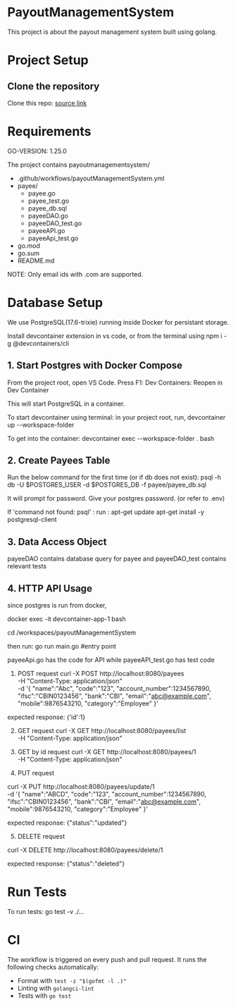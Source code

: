 # PayoutManagementSystem

This project is about the payout management system built using golang.

# Project Setup

## Clone the repository

Clone this repo: <a href = "https://github.com/Swarathmica-infraspec/payout-management-system"> source link  </a>

# Requirements

GO-VERSION: 1.25.0

The project contains payoutmanagementsystem/ <br>
- .github/workflows/payoutManagementSystem.yml <br>
- payee/
  - payee.go <br>
  - payee_test.go <br>
  - payee_db.sql <br>
  - payeeDAO.go <br>
  - payeeDAO_test.go <br>
  - payeeAPI.go <br>
  - payeeApi_test.go <br>
- go.mod <br>
- go.sum <br>
- README.md <br>

NOTE: Only email ids with .com are supported.

# Database Setup

We use PostgreSQL(17.6-trixie) running inside Docker for persistant storage.

Install devcontainer extension in vs code, or from the terminal using
npm i -g @devcontainers/cli

## 1. Start Postgres with Docker Compose

From the project root, open VS Code. Press F1: Dev Containers: Reopen in Dev Container

This will start PostgreSQL in a container.

To start devcontainer using terminal:
in your project root, run,
devcontainer up --workspace-folder

To get into the container:
devcontainer exec --workspace-folder . bash


## 2. Create Payees Table

Run the below command for the first time (or if db does not exist):
psql -h db -U $POSTGRES_USER -d $POSTGRES_DB -f payee/payee_db.sql

It will prompt for password. Give your postgres password. (or refer to .env)

If 'command not found: psql' : run : apt-get update
                                     apt-get install -y postgresql-client

## 3. Data Access Object

payeeDAO contains database query for payee and payeeDAO_test contains relevant tests

## 4. HTTP API Usage

since postgres is run from docker, 

docker exec -it devcontainer-app-1 bash

cd /workspaces/payoutManagementSystem

then run: go run main.go #entry point

payeeApi.go has the code for API while payeeAPI_test.go has test code



1. POST request 
curl -X POST http://localhost:8080/payees \
  -H "Content-Type: application/json" \
  -d '{
    "name":"Abc",
    "code":"123",
    "account_number":1234567890,
    "ifsc":"CBIN0123456",
    "bank":"CBI",
    "email":"abc@example.com",
    "mobile":9876543210,
    "category":"Employee"
  }'

expected response: {'id':1}

2. GET request
curl -X GET http://localhost:8080/payees/list \
  -H "Content-Type: application/json"

3. GET by id request
curl -X GET http://localhost:8080/payees/1 \
  -H "Content-Type: application/json"

4. PUT request

<!-- SUPPOSE THE ROW GIVEN IN POST IS PRESENT IN DB -->
curl -X PUT http://localhost:8080/payees/update/1 \
  -d '{
    "name":"ABCD",
    "code":"123",
    "account_number":1234567890,
    "ifsc":"CBIN0123456",
    "bank":"CBI",
    "email":"abc@example.com",
    "mobile":9876543210,
    "category":"Employee"
  }'

  expected response: {"status":"updated"}

  5. DELETE request
<!-- SUPPOSE THE ROW GIVEN IN POST IS PRESENT IN DB -->
  
curl -X DELETE http://localhost:8080/payees/delete/1

expected response: {"status":"deleted"}


# Run Tests
To run tests:
go test -v ./...

# CI

The workflow is triggered on every push and pull request.
It runs the following checks automatically:
- Format with `test -z "$(gofmt -l .)"`
- Linting with `golangci-lint`
- Tests with `go test`
